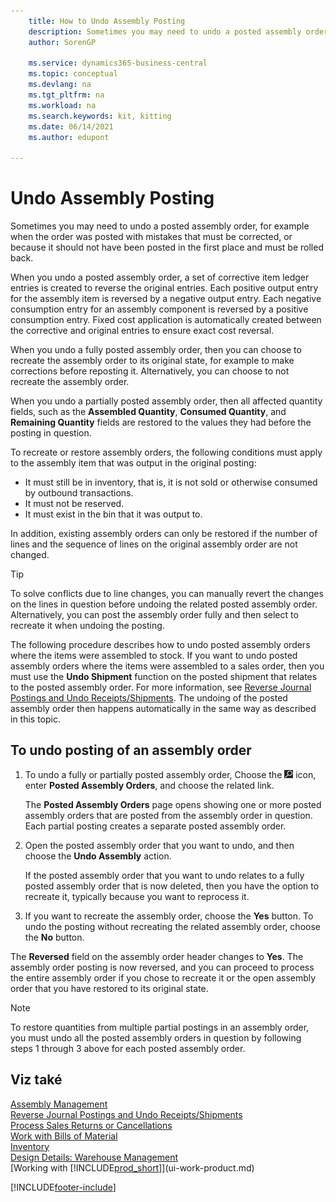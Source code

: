 ```yaml
---
    title: How to Undo Assembly Posting
    description: Sometimes you may need to undo a posted assembly order, for example when the order was posted with mistakes that must be corrected.
    author: SorenGP

    ms.service: dynamics365-business-central
    ms.topic: conceptual
    ms.devlang: na
    ms.tgt_pltfrm: na
    ms.workload: na
    ms.search.keywords: kit, kitting
    ms.date: 06/14/2021
    ms.author: edupont

---
```

# Undo Assembly Posting
Sometimes you may need to undo a posted assembly order, for example when the order was posted with mistakes that must be corrected, or because it should not have been posted in the first place and must be rolled back.

When you undo a posted assembly order, a set of corrective item ledger entries is created to reverse the original entries. Each positive output entry for the assembly item is reversed by a negative output entry. Each negative consumption entry for an assembly component is reversed by a positive consumption entry. Fixed cost application is automatically created between the corrective and original entries to ensure exact cost reversal.

When you undo a fully posted assembly order, then you can choose to recreate the assembly order to its original state, for example to make corrections before reposting it. Alternatively, you can choose to not recreate the assembly order.

When you undo a partially posted assembly order, then all affected quantity fields, such as the **Assembled Quantity**, **Consumed Quantity**, and **Remaining Quantity** fields are restored to the values they had before the posting in question.

To recreate or restore assembly orders, the following conditions must apply to the assembly item that was output in the original posting:

- It must still be in inventory, that is, it is not sold or otherwise consumed by outbound transactions.
- It must not be reserved.
- It must exist in the bin that it was output to.

In addition, existing assembly orders can only be restored if the number of lines and the sequence of lines on the original assembly order are not changed.

> [!TIP]  
> To solve conflicts due to line changes, you can manually revert the changes on the lines in question before undoing the related posted assembly order. Alternatively, you can post the assembly order fully and then select to recreate it when undoing the posting.

The following procedure describes how to undo posted assembly orders where the items were assembled to stock. If you want to undo posted assembly orders where the items were assembled to a sales order, then you must use the **Undo Shipment** function on the posted shipment that relates to the posted assembly order. For more information, see [Reverse Journal Postings and Undo Receipts/Shipments](finance-how-reverse-journal-posting.md). The undoing of the posted assembly order then happens automatically in the same way as described in this topic.

## To undo posting of an assembly order
1. To undo a fully or partially posted assembly order, Choose the ![Lightbulb that opens the Tell Me feature.](media/ui-search/search_small.png "Tell me what you want to do") icon, enter **Posted Assembly Orders**, and choose the related link.

   The **Posted Assembly Orders** page opens showing one or more posted assembly orders that are posted from the assembly order in question. Each partial posting creates a separate posted assembly order.
2. Open the posted assembly order that you want to undo, and then choose the **Undo Assembly** action.

   If the posted assembly order that you want to undo relates to a fully posted assembly order that is now deleted, then you have the option to recreate it, typically because you want to reprocess it.
3. If you want to recreate the assembly order, choose the **Yes** button. To undo the posting without recreating the related assembly order, choose the **No** button.

The **Reversed** field on the assembly order header changes to **Yes**. The assembly order posting is now reversed, and you can proceed to process the entire assembly order if you chose to recreate it or the open assembly order that you have restored to its original state.

> [!NOTE]  
> To restore quantities from multiple partial postings in an assembly order, you must undo all the posted assembly orders in question by following steps 1 through 3 above for each posted assembly order.

## Viz také
[Assembly Management](assembly-assemble-items.md)  
[Reverse Journal Postings and Undo Receipts/Shipments](finance-how-reverse-journal-posting.md)  
[Process Sales Returns or Cancellations](sales-how-process-sales-returns-cancellations.md)    
[Work with Bills of Material](inventory-how-work-BOMs.md)  
[Inventory](inventory-manage-inventory.md)  
[Design Details: Warehouse Management](design-details-warehouse-management.md)  
[Working with [!INCLUDE[prod_short](includes/prod_short.md)]](ui-work-product.md)


[!INCLUDE[footer-include](includes/footer-banner.md)]